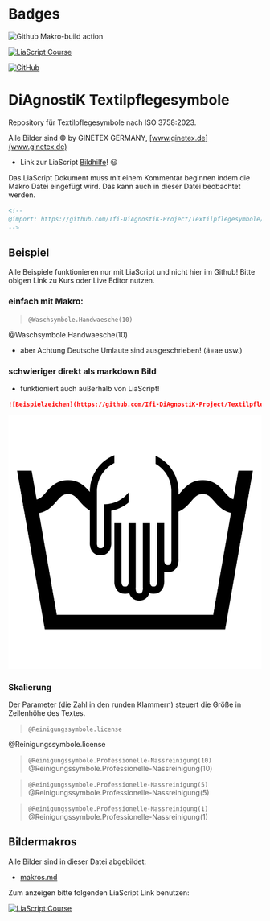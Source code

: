 <!--
author: Volker Göhler
version: 0.0.4
edit: true
comment: This repository is a collection of textile care signs for the DiAgnostiK Project
@import: https://raw.githubusercontent.com/Ifi-DiAgnostiK-Project/Textilpflegesymbole/refs/heads/main/makros.md
attribute: all images: © by GINETEX GERMANY, www.ginetex.de


-->

# Badges

![Github Makro-build action](https://github.com/Ifi-DiAgnostiK-Project/Textilpflegesymbole/actions/workflows/github_workflows_update-makros.yml/badge.svg)

[![LiaScript Course](https://raw.githubusercontent.com/LiaScript/LiaScript/master/badges/course.svg)](https://liascript.github.io/course/?https://raw.githubusercontent.com/Ifi-DiAgnostiK-Project/Textilpflegesymbole/refs/heads/main/README.md)

[![GitHub](https://img.shields.io/badge/Ansehen%20auf-GitHub-181717?logo=github)](https://github.com/Ifi-DiAgnostiK-Project/Textilpflegesymbole/blob/main/README.md)

# DiAgnostiK Textilpflegesymbole

Repository für Textilpflegesymbole nach ISO 3758:2023.

Alle Bilder sind © by GINETEX GERMANY, [www.ginetex.de](www.ginetex.de)

- Link zur LiaScript [Bildhilfe](https://liascript.github.io/course/?https://raw.githubusercontent.com/liaScript/docs/master/README.md#24)! 😃

Das  LiaScript Dokument muss mit einem Kommentar beginnen indem die Makro Datei eingefügt wird. Das kann auch in dieser Datei beobachtet werden.

```markdown
<!--
@import: https://github.com/Ifi-DiAgnostiK-Project/Textilpflegesymbole/blob/main/makros.md?raw=true
-->
```

## Beispiel

Alle Beispiele funktionieren nur mit LiaScript und nicht hier im Github! Bitte obigen Link zu Kurs oder Live Editor nutzen.

### einfach mit Makro:

> `@Waschsymbole.Handwaesche(10)`

@Waschsymbole.Handwaesche(10)

- aber Achtung Deutsche Umlaute sind ausgeschrieben! (ä=ae usw.)

### schwieriger direkt als markdown Bild

- funktioniert auch außerhalb von LiaScript!

```md
![Beispielzeichen](https://github.com/Ifi-DiAgnostiK-Project/Textilpflegesymbole/blob/main/Trocknersymbole/Trocknen.jpg?raw=true)<!-- style="height: 10rem;" -->
```

![Beispielzeichen](https://github.com/Ifi-DiAgnostiK-Project/Textilpflegesymbole/blob/main/img/Waschsymbole/Handwaesche-max-40-grad.png?raw=true)<!-- style="height: 10rem;" -->

### Skalierung

Der Parameter (die Zahl in den runden Klammern) steuert die Größe in Zeilenhöhe des Textes.

> `@Reinigungssymbole.license`

@Reinigungssymbole.license

> `@Reinigungssymbole.Professionelle-Nassreinigung(10)`
@Reinigungssymbole.Professionelle-Nassreinigung(10)

> `@Reinigungssymbole.Professionelle-Nassreinigung(5)`
@Reinigungssymbole.Professionelle-Nassreinigung(5)

> `@Reinigungssymbole.Professionelle-Nassreinigung(1)`
@Reinigungssymbole.Professionelle-Nassreinigung(1)

## Bildermakros

Alle Bilder sind in dieser Datei abgebildet:

- [makros.md](https://github.com/Ifi-DiAgnostiK-Project/Textilpflegesymbole/blob/main/makros.md)

Zum anzeigen bitte folgenden LiaScript Link benutzen:

[![LiaScript Course](https://raw.githubusercontent.com/LiaScript/LiaScript/master/badges/course.svg)](https://github.com/Ifi-DiAgnostiK-Project/Textilpflegesymbole/blob/main/makros.md?raw=true)
